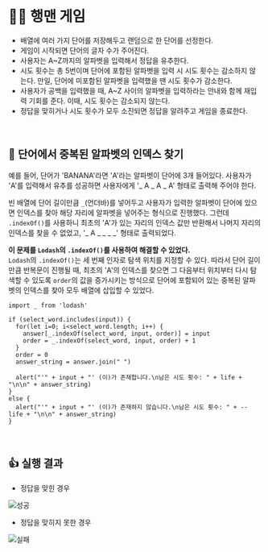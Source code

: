 # 🧍‍♂️ 행맨 게임
- 배열에 여러 가지 단어를 저장해두고 랜덤으로 한 단어를 선정한다.
- 게임이 시작되면 단어의 글자 수가 주어진다.
- 사용자는 A~Z까지의 알파벳을 입력해서 정답을 유추한다.
- 시도 횟수는 총 5번이며 단어에 포함된 알파벳을 입력 시 시도 횟수는 감소하지 않는다. 만일, 단어에 미포함된 알파벳을 입력했을 땐 시도 횟수가 감소한다.
- 사용자가 공백을 입력했을 때, A~Z 사이의 알파벳을 입력하라는 안내와 함께 재입력 기회를 준다. 이때, 시도 횟수는 감소되지 않는다.
-  정답을 맞히거나 시도 횟수가 모두 소진되면 정답을 알려주고 게임을 종료한다.
<br/>

## 🤔 단어에서 중복된 알파벳의 인덱스 찾기
예를 들어, 단어가 'BANANA'라면 'A'라는 알파벳이 단어에 3개 들어있다.
사용자가 'A'를 입력해서 유추를 성공하면 사용자에게 '_ A _ A _ A' 형태로 출력해 주어야 한다.
<br/>

빈 배열에 단어 길이만큼 `_`(언더바)를 넣어두고 사용자가 입력한 알파벳이 단어에 있으면 인덱스를 찾아 해당 자리에 알파벳을 넣어주는 형식으로 진행했다.
그런데 `.indexOf()`를 사용하니 최초의 'A'가 있는 자리의 인덱스 값만 반환해서 나머지 자리의 인덱스를 찾을 수 없었고, '_ A _ _ _ _' 형태로 출력되었다.
<br/>

**이 문제를 `Lodash`의 `.indexOf()`를 사용하여 해결할 수 있었다.**<br/>
`Lodash`의 `.indexOf()`는 세 번째 인자로 탐색 위치를 지정할 수 있다.
따라서 단어 길이만큼 반복문이 진행될 때, 최초의 'A'의 인덱스를 찾으면 그 다음부터 위치부터 다시 탐색할 수 있도록 `order`의 값을 증가시키는 방식으로 단어에 포함되어 있는 중복된 알파벳의 인덱스를 찾아 모두 배열에 삽입할 수 있었다.

```
import _ from 'lodash'

if (select_word.includes(input)) {
  for(let i=0; i<select_word.length; i++) {
    answer[_.indexOf(select_word, input, order)] = input
    order = _.indexOf(select_word, input, order) + 1
  }
  order = 0
  answer_string = answer.join(" ")

  alert("'" + input + "' (이)가 존재합니다.\n남은 시도 횟수: " + life + "\n\n" + answer_string)
}
else {
  alert("'" + input + "' (이)가 존재하지 않습니다.\n남은 시도 횟수: " + --life + "\n\n" + answer_string)
}
```
<br/>
  
## 👍 실행 결과
- 정답을 맞힌 경우

![성공](https://user-images.githubusercontent.com/103479942/165788888-dad332c6-b03a-4255-936a-ed7664b04454.gif)

- 정답을 맞히지 못한 경우

![실패](https://user-images.githubusercontent.com/103479942/165789036-65528860-e9bd-44aa-ad3f-f912265f9910.gif)
